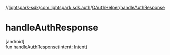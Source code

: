 //[lightspark-sdk](../../../index.md)/[com.lightspark.sdk.auth](../index.md)/[OAuthHelper](index.md)/[handleAuthResponse](handle-auth-response.md)

# handleAuthResponse

[android]\
fun [handleAuthResponse](handle-auth-response.md)(intent: [Intent](https://developer.android.com/reference/kotlin/android/content/Intent.html))
